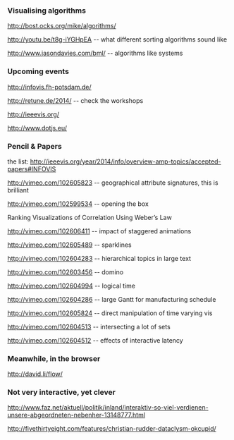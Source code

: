
### Visualising algorithms

http://bost.ocks.org/mike/algorithms/

http://youtu.be/t8g-iYGHpEA -- what different sorting algorithms sound like

http://www.jasondavies.com/bml/ -- algorithms like systems

### Upcoming events

http://infovis.fh-potsdam.de/

http://retune.de/2014/ -- check the workshops

http://ieeevis.org/

http://www.dotjs.eu/

### Pencil & Papers

the list: http://ieeevis.org/year/2014/info/overview-amp-topics/accepted-papers#INFOVIS

http://vimeo.com/102605823 -- geographical attribute signatures, this is brilliant

http://vimeo.com/102599534 -- opening the box

Ranking Visualizations of Correlation Using Weber’s Law

http://vimeo.com/102606411 -- impact of staggered animations

http://vimeo.com/102605489 -- sparklines

http://vimeo.com/102604283 -- hierarchical topics in large text

http://vimeo.com/102603456 -- domino

http://vimeo.com/102604994 -- logical time

http://vimeo.com/102604286 -- large Gantt for manufacturing schedule

http://vimeo.com/102605824 -- direct manipulation of time varying vis

http://vimeo.com/102604513 -- intersecting a lot of sets

http://vimeo.com/102604512 -- effects of interactive latency

### Meanwhile, in the browser

http://david.li/flow/

### Not very interactive, yet clever

http://www.faz.net/aktuell/politik/inland/interaktiv-so-viel-verdienen-unsere-abgeordneten-nebenher-13148777.html

http://fivethirtyeight.com/features/christian-rudder-dataclysm-okcupid/
